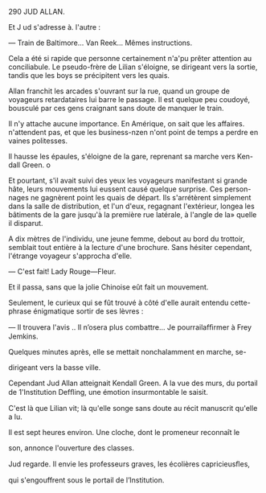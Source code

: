 290 JUD ALLAN.

Et J ud s'adresse à. l'autre :

— Train de Baltimore... Van Reek... Mêmes instructions.

Cela a été si rapide que personne certainement n'a'pu prêter attention au
conciliabule. Le pseudo-frère de Lilian s'éloigne, se dirigeant vers la sortie,
tandis que les boys se précipitent vers les quais.

Allan franchit les arcades s'ouvrant sur la rue, quand un groupe de
voyageurs retardataires lui barre le passage. Il est quelque peu coudoyé,
bousculé par ces gens craignant sans doute de manquer le train.

Il n'y attache aucune importance. En Amérique, on sait que les affaires.
n'attendent pas, et que les business-nzen n'ont point de temps a perdre en
vaines politesses.

Il hausse les épaules, s'éloigne de la gare, reprenant sa marche vers Ken-
dall Green. o

Et pourtant, s'il avait suivi des yeux les voyageurs manifestant si grande
hâte, leurs mouvements lui eussent causé quelque surprise. Ces person-
nages ne gagnèrent point les quais de départ. Ils s'arrétèrent simplement
dans la salle de distribution, et l'un d'eux, regagnant l'extérieur, longea
les bâtiments de la gare jusqu'à la première rue latérale, à l'angle de la»
quelle il disparut.

A dix mètres de l'individu, une jeune femme, debout au bord du trottoir,
semblait tout entière à la lecture d'une brochure. Sans hésiter cependant,
l'étrange voyageur s'approcha d'elle.

— C'est fait! Lady Rouge—Fleur.

Et il passa, sans que la jolie Chinoise eût fait un mouvement.

Seulement, le curieux qui se fût trouvé à côté d'elle aurait entendu cette-
phrase énigmatique sortir de ses lèvres :

— Il trouvera l'avis .. Il n’osera plus combattre... Je pourrailafﬁrmer à
Frey Jemkins.

Quelques minutes après, elle se mettait nonchalamment en marche, se-

dirigeant vers la basse ville.

Cependant Jud Allan atteignait Kendall Green. A la vue des murs, du
portail de 1'Institution Defﬂing, une émotion insurmontable le saisit.

C'est là que Lilian vit; là qu'elle songe sans doute au récit manuscrit
qu'elle a lu.

Il est sept heures environ. Une cloche, dont le promeneur reconnaît le

son, annonce l'ouverture des classes.

Jud regarde. Il envie les professeurs graves, les écolières capricieusﬂes,

qui s'engouffrent sous le portail de l’Institution.

